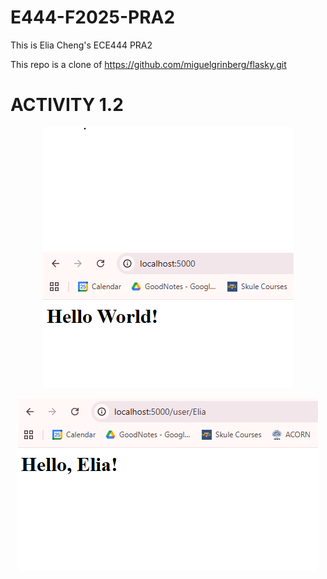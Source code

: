 # E444-F2025-PRA2
This is Elia Cheng's ECE444 PRA2

This repo is a clone of https://github.com/miguelgrinberg/flasky.git

# ACTIVITY 1.2
<p align="center"> 
  <kbd>
    <a><img src="submission images/example 2-1.png"></a>
  </kbd>
</p>

<p align="center"> 
  <kbd>
    <a><img src="submission images/example 2-2.png"></a>
  </kbd>
</p>